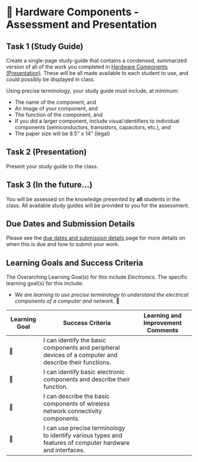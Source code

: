# &#x1F4D9; Hardware Components - Assessment and Presentation

## Task 1 (Study Guide)

Create a single-page study-guide that contains a condensed, summarized version of all of the work you completed in [Hardware Components (Presentation)](./Hardware-Components-Presentation). These will be all made available to each student to use, and could possibly be displayed in class.

Using precise terminology, your study guide must include, at minimum:

* The name of the component, and
* An image of your component, and
* The function of the component, and
* If you did a larger component, include visual identifiers to individual components (semiconductors, transistors, capacitors, etc.), and
* The paper size will be 8.5" x 14" (legal)

## Task 2 (Presentation)

Present your study guide to the class.

## Task 3 (In the future...)

You will be assessed on the knowledge presented by **all** students in the class.  All available study guides will be provided to you for the assessment.

## Due Dates and Submission Details

Please see the [due dates and submission details](./Due-Dates-and-Submission-Details) page for more details on when this is due and how to submit your work.

## Learning Goals and Success Criteria

The Overarching Learning Goal(s) for this include _Electronics_.
The specific learning goal(s) for this include:

  * _We are learning to use precise terminology to understand the electrical components of a computer and network._ &#x1F4D9;

| Learning Goal | Success Criteria                                             | Learning and Improvement Comments |
| ------------- | ------------------------------------------------------------ | --------------------------------- |
| &#x1F4D9;     | I can identify the basic components and peripheral devices of a computer and describe their functions. |                     |
| &#x1F4D9;     | I can identify basic electronic components and describe their function. | |
| &#x1F4D9;     | I can describe the basic components of wireless network connectivity components. | |
| &#x1F4D9;     | I can use precise terminology to identify various types and features of computer hardware and interfaces. | |